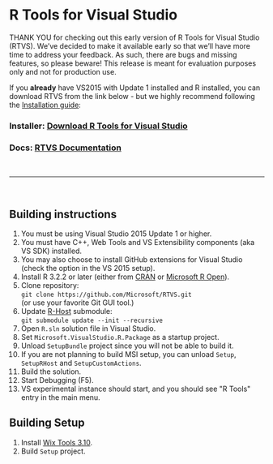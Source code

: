 # R Tools for Visual Studio

THANK YOU for checking out this early version of R Tools for Visual Studio (RTVS). We’ve decided to make it available early so that we’ll have more time to address your feedback. As such, there are bugs and missing features, so please beware! This release is meant for evaluation purposes only and not for production use.

If you **already** have VS2015 with Update 1 installed and R installed, you can download RTVS from the link below - but we highly recommend following the [Installation guide](http://microsoft.github.io/RTVS-docs/installation.html):

### Installer: [Download R Tools for Visual Studio](https://aka.ms/rtvs-current)

### Docs: [RTVS Documentation](http://microsoft.github.io/RTVS-docs/)

<br>
<hr>
<br>


## Building instructions

1. You must be using Visual Studio 2015 Update 1 or higher.
1. You must have C++, Web Tools and VS Extensibility components (aka VS SDK) installed.
1. You may also choose to install GitHub extensions for Visual Studio (check the option in the VS 2015 setup).
1. Install R 3.2.2 or later (either from [CRAN](https://cran.r-project.org/bin/windows/) or [Microsoft R Open](https://mran.revolutionanalytics.com/open/)).
1. Clone repository:  
`git clone https://github.com/Microsoft/RTVS.git`  
(or use your favorite Git GUI tool.)
1. Update [R-Host](https://github.com/Microsoft/R-Host) submodule:  
`git submodule update --init --recursive`
1. Open `R.sln` solution file in Visual Studio.
1. Set `Microsoft.VisualStudio.R.Package` as a startup project.
1. Unload `SetupBundle` project since you will not be able to build it.
1. If you are not planning to build MSI setup, you can unload `Setup`, `SetupRHost` and `SetupCustomActions`.
1. Build the solution.
1. Start Debugging (F5).
1. VS experimental instance should start, and you should see "R Tools" entry in the main menu.

## Building Setup

1. Install [Wix Tools 3.10](https://wix.codeplex.com/releases/view/617257).
1. Build `Setup` project.
